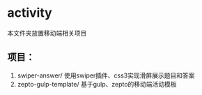 # activity
本文件夹放置移动端相关项目

## 项目：
1. swiper-answer/  使用swiper插件、css3实现滑屏展示题目和答案
2. zepto-gulp-template/ 基于gulp、zepto的移动端活动模板

